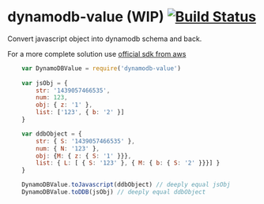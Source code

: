 # dynamodb-value (WIP) [![Build Status](https://secure.travis-ci.org/ironSource/node-dynamodb-value.png?branch=master)](http://travis-ci.org/ironSource/node-dynamodb-value)

Convert javascript object into dynamodb schema and back. 

For a more complete solution use [official sdk from aws](https://github.com/awslabs/dynamodb-document-js-sdk)

```javascript
    var DynamoDBValue = require('dynamodb-value')
    
    var jsObj = {
        str: '1439057466535',
        num: 123,
        obj: { z: '1' },
        list: ['123', { b: '2' }]
    }

    var ddbObject = {
        str: { S: '1439057466535' },
        num: { N: '123' },
        obj: {M: { z: { S: '1' }}},
        list: { L: [ { S: '123' }, { M: { b: { S: '2' }}}] }
    }

    DynamoDBValue.toJavascript(ddbObject) // deeply equal jsObj
    DynamoDBValue.toDDB(jsObj) // deeply equal ddbObject
```